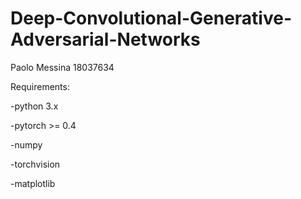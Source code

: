 # Deep-Convolutional-Generative-Adversarial-Networks
Paolo Messina 18037634 

Requirements:

-python 3.x

-pytorch >= 0.4

-numpy

-torchvision

-matplotlib
